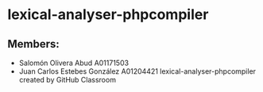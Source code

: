 # lexical-analyser-phpcompiler

## Members:
- Salomón Olivera Abud A01171503
- Juan Carlos Estebes González A01204421
lexical-analyser-phpcompiler created by GitHub Classroom
